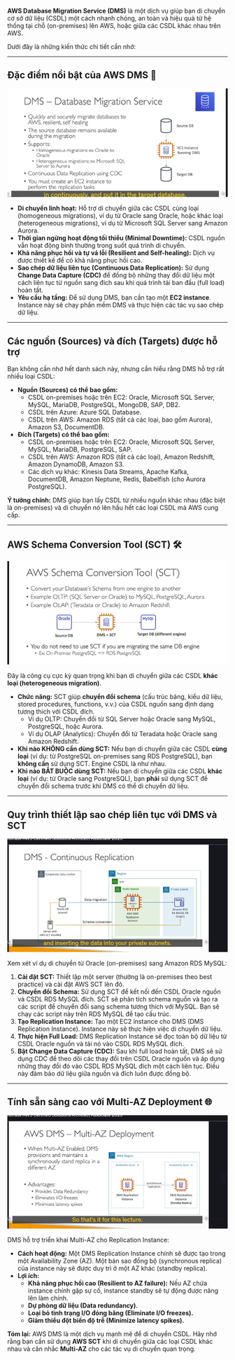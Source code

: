 **AWS Database Migration Service (DMS)** là một dịch vụ giúp bạn di chuyển cơ sở dữ liệu (CSDL) một cách nhanh chóng, an toàn và hiệu quả từ hệ thống tại chỗ (on-premises) lên AWS, hoặc giữa các CSDL khác nhau trên AWS.

Dưới đây là những kiến thức chi tiết cần nhớ:

---

## Đặc điểm nổi bật của AWS DMS 🚀

![1748786936051](image/DMS/1748786936051.png)

- **Di chuyển linh hoạt:** Hỗ trợ di chuyển giữa các CSDL cùng loại (homogeneous migrations), ví dụ từ Oracle sang Oracle, hoặc khác loại (heterogeneous migrations), ví dụ từ Microsoft SQL Server sang Amazon Aurora.
- **Thời gian ngừng hoạt động tối thiểu (Minimal Downtime):** CSDL nguồn vẫn hoạt động bình thường trong suốt quá trình di chuyển.
- **Khả năng phục hồi và tự vá lỗi (Resilient and Self-healing):** Dịch vụ được thiết kế để có khả năng phục hồi cao.
- **Sao chép dữ liệu liên tục (Continuous Data Replication):** Sử dụng **Change Data Capture (CDC)** để đồng bộ những thay đổi dữ liệu một cách liên tục từ nguồn sang đích sau khi quá trình tải ban đầu (full load) hoàn tất.
- **Yêu cầu hạ tầng:** Để sử dụng DMS, bạn cần tạo một **EC2 instance**. Instance này sẽ chạy phần mềm DMS và thực hiện các tác vụ sao chép dữ liệu.

---

## Các nguồn (Sources) và đích (Targets) được hỗ trợ

Bạn không cần nhớ hết danh sách này, nhưng cần hiểu rằng DMS hỗ trợ rất nhiều loại CSDL:

- **Nguồn (Sources) có thể bao gồm:**
  - CSDL on-premises hoặc trên EC2: Oracle, Microsoft SQL Server, MySQL, MariaDB, PostgreSQL, MongoDB, SAP, DB2.
  - CSDL trên Azure: Azure SQL Database.
  - CSDL trên AWS: Amazon RDS (tất cả các loại, bao gồm Aurora), Amazon S3, DocumentDB.
- **Đích (Targets) có thể bao gồm:**
  - CSDL on-premises hoặc trên EC2: Oracle, Microsoft SQL Server, MySQL, MariaDB, PostgreSQL, SAP.
  - CSDL trên AWS: Amazon RDS (tất cả các loại), Amazon Redshift, Amazon DynamoDB, Amazon S3.
  - Các dịch vụ khác: Kinesis Data Streams, Apache Kafka, DocumentDB, Amazon Neptune, Redis, Babelfish (cho Aurora PostgreSQL).

**Ý tưởng chính:** DMS giúp bạn lấy CSDL từ nhiều nguồn khác nhau (đặc biệt là on-premises) và di chuyển nó lên hầu hết các loại CSDL mà AWS cung cấp.

---

## AWS Schema Conversion Tool (SCT) 🛠️

![1748787546934](image/DMS/1748787546934.png)

Đây là công cụ cực kỳ quan trọng khi bạn di chuyển giữa các CSDL **khác loại (heterogeneous migration)**.

- **Chức năng:** SCT giúp **chuyển đổi schema** (cấu trúc bảng, kiểu dữ liệu, stored procedures, functions, v.v.) của CSDL nguồn sang định dạng tương thích với CSDL đích.
  - Ví dụ OLTP: Chuyển đổi từ SQL Server hoặc Oracle sang MySQL, PostgreSQL, hoặc Aurora.
  - Ví dụ OLAP (Analytics): Chuyển đổi từ Teradata hoặc Oracle sang Amazon Redshift.
- **Khi nào KHÔNG cần dùng SCT:** Nếu bạn di chuyển giữa các CSDL **cùng loại** (ví dụ: từ PostgreSQL on-premises sang RDS PostgreSQL), bạn **không cần** sử dụng SCT. Engine CSDL là như nhau.
- **Khi nào BẮT BUỘC dùng SCT:** Nếu bạn di chuyển giữa các CSDL **khác loại** (ví dụ: từ Oracle sang PostgreSQL), bạn **phải** sử dụng SCT để chuyển đổi schema trước khi DMS có thể di chuyển dữ liệu.

---

## Quy trình thiết lập sao chép liên tục với DMS và SCT

![1748787606626](image/DMS/1748787606626.png)

Xem xét ví dụ di chuyển từ Oracle (on-premises) sang Amazon RDS MySQL:

1. **Cài đặt SCT:** Thiết lập một server (thường là on-premises theo best practice) và cài đặt AWS SCT lên đó.
2. **Chuyển đổi Schema:** Sử dụng SCT để kết nối đến CSDL Oracle nguồn và CSDL RDS MySQL đích. SCT sẽ phân tích schema nguồn và tạo ra các script để chuyển đổi sang schema tương thích với MySQL. Bạn sẽ chạy các script này trên RDS MySQL để tạo cấu trúc.
3. **Tạo Replication Instance:** Tạo một EC2 instance cho DMS (DMS Replication Instance). Instance này sẽ thực hiện việc di chuyển dữ liệu.
4. **Thực hiện Full Load:** DMS Replication Instance sẽ đọc toàn bộ dữ liệu từ CSDL Oracle nguồn và tải nó vào CSDL RDS MySQL đích.
5. **Bật Change Data Capture (CDC):** Sau khi full load hoàn tất, DMS sẽ sử dụng CDC để theo dõi các thay đổi trên CSDL Oracle nguồn và áp dụng những thay đổi đó vào CSDL RDS MySQL đích một cách liên tục. Điều này đảm bảo dữ liệu giữa nguồn và đích luôn được đồng bộ.

---

## Tính sẵn sàng cao với Multi-AZ Deployment 🌐

![1748787774733](image/DMS/1748787774733.png)

DMS hỗ trợ triển khai Multi-AZ cho Replication Instance:

- **Cách hoạt động:** Một DMS Replication Instance chính sẽ được tạo trong một Availability Zone (AZ). Một bản sao đồng bộ (synchronous replica) của instance này sẽ được duy trì ở một AZ khác (standby replica).
- **Lợi ích:**
  - **Khả năng phục hồi cao (Resilient to AZ failure):** Nếu AZ chứa instance chính gặp sự cố, instance standby sẽ tự động được nâng lên làm chính.
  - **Dự phòng dữ liệu (Data redundancy).**
  - **Loại bỏ tình trạng I/O đóng băng (Eliminate I/O freezes).**
  - **Giảm thiểu đột biến độ trễ (Minimize latency spikes).**

**Tóm lại:** AWS DMS là một dịch vụ mạnh mẽ để di chuyển CSDL. Hãy nhớ rằng bạn cần sử dụng **AWS SCT** khi di chuyển giữa các loại CSDL khác nhau và cân nhắc **Multi-AZ** cho các tác vụ di chuyển quan trọng.
